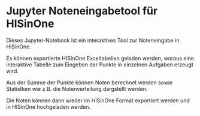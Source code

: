 Jupyter Noteneingabetool für HISinOne
================

Dieses Jupyter-Notebook ist ein interaktives Tool zur Noteneingabe in HISinOne.

Es können exportierte HISInOne Exceltabellen geladen werden, woraus eine interaktive Tabelle zum Eingeben der Punkte in einzelnen Aufgaben erzeugt wird.

Aus der Summe der Punkte können Noten berechnet werden sowie Statistken wie z.B. die Notenverteilung dargstellt werden.

Die Noten können dann wieder im HISinOne Format exportiert werden und in HISinOne hochgeladen werden.